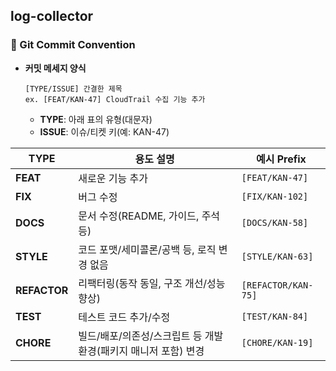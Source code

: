 ## log-collector
### 🎨 Git Commit Convention
- **커밋 메세지 양식**
  ```
  [TYPE/ISSUE] 간결한 제목
  ex. [FEAT/KAN-47] CloudTrail 수집 기능 추가
  ```
  - **TYPE**: 아래 표의 유형(대문자)
  - **ISSUE**: 이슈/티켓 키(예: KAN-47)

| TYPE         | 용도 설명                                | 예시 Prefix           |
| ------------ | ------------------------------------ | ------------------- |
| **FEAT**     | 새로운 기능 추가                            | `[FEAT/KAN-47]`     |
| **FIX**      | 버그 수정                                | `[FIX/KAN-102]`     |
| **DOCS**     | 문서 수정(README, 가이드, 주석 등)             | `[DOCS/KAN-58]`     |
| **STYLE**    | 코드 포맷/세미콜론/공백 등, 로직 변경 없음        | `[STYLE/KAN-63]`    |
| **REFACTOR** | 리팩터링(동작 동일, 구조 개선/성능 향상)             | `[REFACTOR/KAN-75]` |
| **TEST**     | 테스트 코드 추가/수정                         | `[TEST/KAN-84]`     |
| **CHORE**    | 빌드/배포/의존성/스크립트 등 개발환경(패키지 매니저 포함) 변경 | `[CHORE/KAN-19]`    | 

